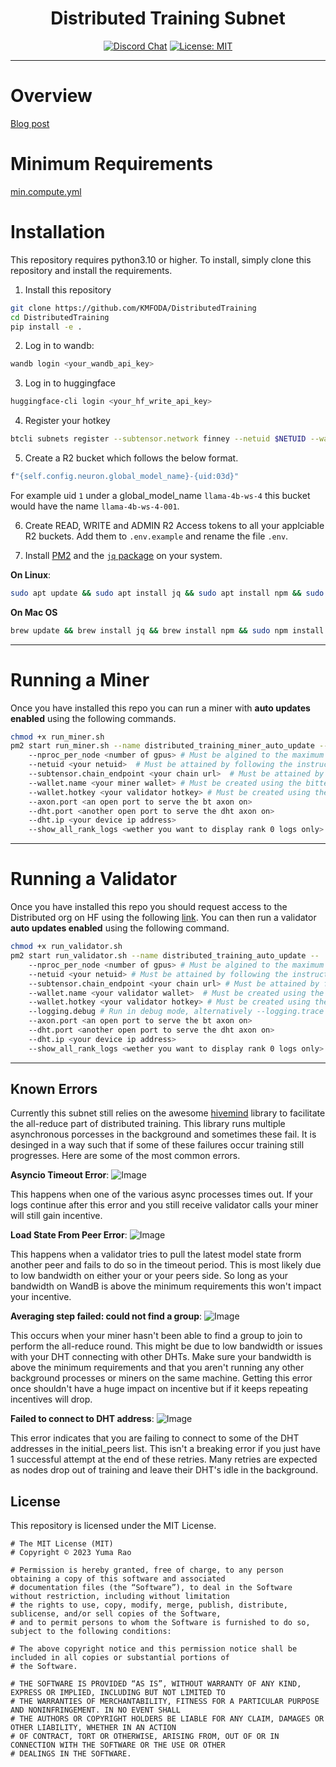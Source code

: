 
<div align="center">

# **Distributed Training Subnet** <!-- omit in toc -->
[![Discord Chat](https://img.shields.io/discord/308323056592486420.svg)](https://discord.gg/bittensor)
[![License: MIT](https://img.shields.io/badge/License-MIT-yellow.svg)](https://opensource.org/licenses/MIT) 

</div>

---

# Overview
[Blog post](https://distributed-training.notion.site/Decentralised-Distributed-Training-fd21bdfa72294dfeab8fb092770212b9)

# Minimum Requirements

[min.compute.yml](min.compute.yml)

# Installation
This repository requires python3.10 or higher. To install, simply clone this repository and install the requirements.

1. Install this repository
```bash
git clone https://github.com/KMFODA/DistributedTraining
cd DistributedTraining
pip install -e .
```

2. Log in to wandb:
```bash
wandb login <your_wandb_api_key>
```

3. Log in to huggingface
```bash
huggingface-cli login <your_hf_write_api_key>
```

4. Register your hotkey
```bash
btcli subnets register --subtensor.network finney --netuid $NETUID --wallet.name $WALLET_NAME --wallet.hotkey $HOTKEY_NAME
```

5. Create a R2 bucket which follows the below format.
```bash
f"{self.config.neuron.global_model_name}-{uid:03d}"
```
For example uid `1` under a global_model_name `llama-4b-ws-4` this bucket would have the name `llama-4b-ws-4-001`.

6. Create READ, WRITE and ADMIN R2 Access tokens to all your applciable R2 buckets. Add them to `.env.example` and rename the file `.env`. 

7. Install [PM2](https://pm2.io/docs/runtime/guide/installation/) and the [`jq` package](https://jqlang.github.io/jq/) on your system.

**On Linux**:
```bash
sudo apt update && sudo apt install jq && sudo apt install npm && sudo npm install pm2 -g && pm2 update
``` 
**On Mac OS**
```bash
brew update && brew install jq && brew install npm && sudo npm install pm2 -g && pm2 update
```

---
# Running a Miner
Once you have installed this repo you can run a miner with **auto updates enabled** using the following commands.
```bash
chmod +x run_miner.sh
pm2 start run_miner.sh --name distributed_training_miner_auto_update --
    --nproc_per_node <number of gpus> # Must be algined to the maximum number of gpus on your VM
    --netuid <your netuid>  # Must be attained by following the instructions in the docs/running_on_*.md files
    --subtensor.chain_endpoint <your chain url>  # Must be attained by following the instructions in the docs/running_on_*.md files
    --wallet.name <your miner wallet> # Must be created using the bittensor-cli
    --wallet.hotkey <your validator hotkey> # Must be created using the bittensor-cli
    --axon.port <an open port to serve the bt axon on>
    --dht.port <another open port to serve the dht axon on>
    --dht.ip <your device ip address>
    --show_all_rank_logs <wether you want to display rank 0 logs only> # Only enable for debugging
```
---

# Running a Validator
Once you have installed this repo you should request access to the Distributed org on HF using the following [link](https://huggingface.co/login?next=%2Fdistributed). You can then run a validator **auto updates enabled** using the following command.
```bash
chmod +x run_validator.sh
pm2 start run_validator.sh --name distributed_training_auto_update --
    --nproc_per_node <number of gpus> # Must be algined to the maximum number of gpus on your VM
    --netuid <your netuid> # Must be attained by following the instructions in the docs/running_on_*.md files
    --subtensor.chain_endpoint <your chain url> # Must be attained by following the instructions in the docs/running_on_*.md files
    --wallet.name <your validator wallet>  # Must be created using the bittensor-cli
    --wallet.hotkey <your validator hotkey> # Must be created using the bittensor-cli
    --logging.debug # Run in debug mode, alternatively --logging.trace for trace mode
    --axon.port <an open port to serve the bt axon on>
    --dht.port <another open port to serve the dht axon on>
    --dht.ip <your device ip address>
    --show_all_rank_logs <wether you want to display rank 0 logs only> # Only enable for debugging
```

</div>

---

## Known Errors
Currently this subnet still relies on the awesome [hivemind](https://github.com/learning-at-home/hivemind) library to facilitate the all-reduce part of distributed training. This library runs multiple asynchronous porcesses in the background and sometimes these fail. It is desinged in a way such that if some of these failures occur training still progresses. Here are some of the most common errors.

**Asyncio Timeout Error**:
![Image](assets/error_asyncio_timeout.png)

This happens when one of the various async processes times out. If your logs continue after this error and you still receive validator calls your miner will still gain incentive.

**Load State From Peer Error**:
![Image](assets/error_download_state_from_peers.png)

This happens when a validator tries to pull the latest model state frorm another peer and fails to do so in the timeout period. This is most likely due to low bandwidth on either your or your peers side. So long as your bandwidth on WandB is above the minimum requirements this won't impact your incentive.

**Averaging step failed: could not find a group**:
![Image](assets/error_could_not_find_a_group_error.png)

This occurs when your miner hasn't been able to find a group to join to perform the all-reduce round. This might be due to low bandwidth or issues with your DHT connecting with other DHTs. Make sure your bandwidth is above the minimum requirements and that you aren't running any other background processes or miners on the same machine. Getting this error once shouldn't have a huge impact on incentive but if it keeps repeating incentives will drop.

**Failed to connect to DHT address**:
![Image](assets/error_failed_to_connect_to_DHT.png)

This error indicates that you are failing to connect to some of the DHT addresses in the initial_peers list. This isn't a breaking error if you just have 1 successful attempt at the end of these retries. Many retries are expected as nodes drop out of training and leave their DHT's idle in the background.

## License
This repository is licensed under the MIT License.
```text
# The MIT License (MIT)
# Copyright © 2023 Yuma Rao

# Permission is hereby granted, free of charge, to any person obtaining a copy of this software and associated
# documentation files (the “Software”), to deal in the Software without restriction, including without limitation
# the rights to use, copy, modify, merge, publish, distribute, sublicense, and/or sell copies of the Software,
# and to permit persons to whom the Software is furnished to do so, subject to the following conditions:

# The above copyright notice and this permission notice shall be included in all copies or substantial portions of
# the Software.

# THE SOFTWARE IS PROVIDED “AS IS”, WITHOUT WARRANTY OF ANY KIND, EXPRESS OR IMPLIED, INCLUDING BUT NOT LIMITED TO
# THE WARRANTIES OF MERCHANTABILITY, FITNESS FOR A PARTICULAR PURPOSE AND NONINFRINGEMENT. IN NO EVENT SHALL
# THE AUTHORS OR COPYRIGHT HOLDERS BE LIABLE FOR ANY CLAIM, DAMAGES OR OTHER LIABILITY, WHETHER IN AN ACTION
# OF CONTRACT, TORT OR OTHERWISE, ARISING FROM, OUT OF OR IN CONNECTION WITH THE SOFTWARE OR THE USE OR OTHER
# DEALINGS IN THE SOFTWARE.
```
